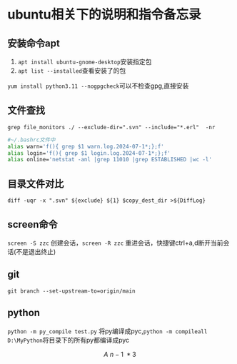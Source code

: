 # ubuntu相关下的说明和指令备忘录

安装命令apt
-----------
1. `apt install ubuntu-gnome-desktop`安装指定包
2. `apt list --installed`查看安装了的包

`yum install python3.11 --nogpgcheck`可以不检查gpg,直接安装

文件查找
--------
`grep file_monitors ./ --exclude-dir=".svn" --include="*.erl"  -nr`
```bash
#~/.bashrc文件中
alias warn='f(){ grep $1 warn.log.2024-07-1*;};f'
alias login='f(){ grep $1 login.log.2024-07-1*;};f'
alias online='netstat -anl |grep 11010 |grep ESTABLISHED |wc -l'
```

目录文件对比
------------
`diff -uqr -x ".svn" ${exclude} ${1} $copy_dest_dir >${DiffLog}`

screen命令
-----------
`screen -S zzc` 创建会话，`screen -R zzc` 重进会话，快捷键ctrl+a,d断开当前会话(不是退出终止)

git
----
`git branch --set-upstream-to=origin/main`

python
-------
`python -m py_compile test.py` 将py编译成pyc,`python -m compileall D:\MyPython`将目录下的所有py都编译成pyc

$$
A~n-1~*3
$$
